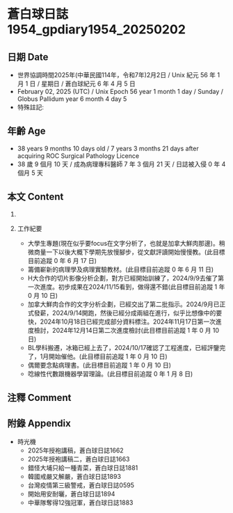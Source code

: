 [_metadata_:encoding]: - "utf-8"
[_metadata_:language]: - "zh-Hant-TW"
[_metadata_:fileformat]: - "markdown"
[_metadata_:MIME_type]: - "text/plain"
[_metadata_:markdown_version]: - "commonmark version 0.30"
[_metadata_:markdown_spec]: - "https://spec.commonmark.org/0.30/"

# 蒼白球日誌1954_gpdiary1954_20250202 #

## 日期 Date ##

* 世界協調時間2025年(中華民國114年，令和7年)2月2日 / Unix 紀元 56 年 1 月 1 日 / 星期日 / 蒼白球紀元 6 年 4 月 5 日
* February 02, 2025 (UTC) / Unix Epoch 56 year 1 month 1 day / Sunday / Globus Pallidum year 6 month 4 day 5
* 特殊註記:

## 年齡 Age ##

* 38 years 9 months 10 days old / 7 years 3 months 21 days after acquiring ROC Surgical Pathology Licence
* 38 歲 9 個月 10 天 / 成為病理專科醫師 7 年 3 個月 21 天 / 日誌被入侵 0 年 4 個月 5 天

## 本文 Content ##

1. 

2. 工作紀要

    - 大學生專題(現在似乎要focus在文字分析了，也就是加拿大鮮肉那邊)。稍微商量一下以後大概下學期先放慢腳步，從文獻評讀開始慢慢教。(此目標目前追蹤 0 年 6 月 17 日)
    - 籌備嶄新的病理學及病理實驗教材。(此目標目前追蹤 0 年 6 月 11 日)
    - H大合作的切片影像分析企劃，對方已經開始訓練了，2024/9/9去催了第一次進度。初步成果在2024/11/15看到，做得還不錯(此目標目前追蹤 1 年 0 月 10 日)
    - 加拿大鮮肉合作的文字分析企劃，已經交出了第二批指示。2024/9月已正式發薪，2024/9/14開跑，然後已經分成兩組在進行，似乎比想像中的要快，2024年10月18日已經完成部分資料標注。2024年11月17日第一次進度檢討，2024年12月14日第二次進度檢討(此目標目前追蹤 1 年 0 月 10 日)
    - BL學科搬遷，冰箱已經上去了，2024/10/17確認了工程進度，已經評鑒完了，1月開始催他。(此目標目前追蹤 1 年 0 月 10 日)
    - 偶爾要念點病理書。(此目標目前追蹤 1 年 0 月 10 日)
    - 唸線性代數跟機器學習理論。(此目標目前追蹤 0 年 1 月 8 日)

## 注釋 Comment ##


## 附錄 Appendix ##

* 時光機
    - 2025年授袍講稿，蒼白球日誌1662
    - 2025年授袍講稿二，蒼白球日誌1663
    - 錯怪大埔只給一種青菜，蒼白球日誌1881
    - 韓國戒嚴又解嚴，蒼白球日誌1893
    - 台灣疫情第三級警戒，蒼白球日誌0595
    - 開始用安耐曬，蒼白球日誌1894
    - 中華隊奪得12強冠軍，蒼白球日誌1883
